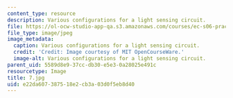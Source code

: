```yaml
---
content_type: resource
description: Various configurations for a light sensing circuit.
file: https://ol-ocw-studio-app-qa.s3.amazonaws.com/courses/ec-s06-practical-electronics-fall-2004/e22da607387518e2cb3a03d0f5eb8d40_7.jpg
file_type: image/jpeg
image_metadata:
  caption: Various configurations for a light sensing circuit.
  credit: 'Credit: Image courtesy of MIT OpenCourseWare.'
  image-alt: Various configurations for a light sensing circuit.
parent_uid: 5589d8e9-37cc-db30-e5e3-0a28025e491c
resourcetype: Image
title: 7.jpg
uid: e22da607-3875-18e2-cb3a-03d0f5eb8d40
---
```


